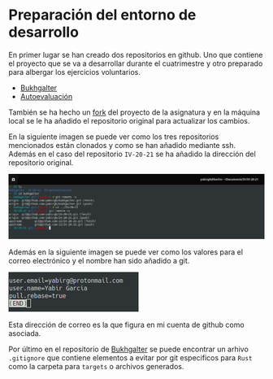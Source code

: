 # Preparación del entorno de desarrollo

En primer lugar se han creado dos repositorios en github. Uno que contiene el
proyecto que se va a desarrollar durante el cuatrimestre y otro preparado 
para albergar los ejercicios voluntarios.

- [Bukhgalter](https://github.com/yabirgb/bukhgalter)
- [Autoevaluación](https://github.com/yabirgb/IV-autoevaluacion)

También se ha hecho un [fork](https://github.com/yabirgb/IV-20-21) del proyecto
de la asignatura y en la máquina local se le ha añadido el repositorio original 
para actualizar los cambios.

En la siguiente imagen se puede ver como los tres repositorios mencionados están
clonados y como se han añadido mediante ssh. Además en el caso del repositorio
`IV-20-21` se ha añadido la dirección del repositorio original.

![](images/git.png)

Además en la siguiente imagen se puede ver como los valores para el correo
electrónico y el nombre han sido añadido a git.

![](images/config.png)

Esta dirección de correo es la que figura en mi cuenta de github como asociada.

Por último en el repositorio de
[Bukhgalter](https://github.com/yabirgb/bukhgalter) se puede encontrar un arhivo
`.gitignore` que contiene elementos a evitar por git especificos para `Rust`
como la carpeta para `targets` o archivos generados.